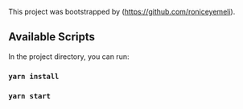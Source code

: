 This project was bootstrapped by (https://github.com/roniceyemeli).

## Available Scripts

In the project directory, you can run:
### ``yarn install``

### ``yarn start``


